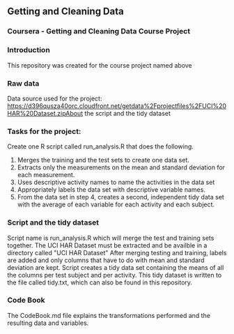 ##  Getting and Cleaning Data
### Coursera - Getting and Cleaning Data Course Project

### Introduction
This repository was created for the course project named above

### Raw data
Data source used for the project: https://d396qusza40orc.cloudfront.net/getdata%2Fprojectfiles%2FUCI%20HAR%20Dataset.zipAbout the script and the tidy dataset

### Tasks for the project: 
Create one R script called run_analysis.R that does the following. 
1. Merges the training and the test sets to create one data set. 
2. Extracts only the measurements on the mean and standard deviation for each measurement.
3. Uses descriptive activity names to name the activities in the data set 
4. Appropriately labels the data set with descriptive variable names. 
5. From the data set in step 4, creates a second, independent tidy data set with the average of each variable for each activity and each subject.

### Script and the tidy dataset
Script name is run_analysis.R which will merge the test and training sets together.
The UCI HAR Dataset must be extracted and be availble in a directory called "UCI HAR Dataset" After merging testing and training, labels are added and only columns that have to do with mean and standard deviation are kept. Script creates a tidy data set containing the means of all the columns per test subject and per activity. This tidy dataset is written to the file called tidy.txt, which can also be found in this repository.

### Code Book
The CodeBook.md file explains the transformations performed and the resulting data and variables.

